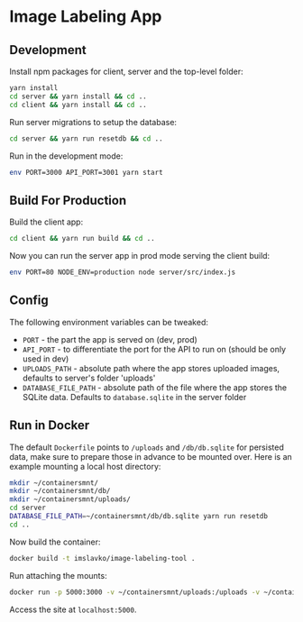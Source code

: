 # Image Labeling App

## Development

Install npm packages for client, server and the top-level folder:

```bash
yarn install
cd server && yarn install && cd ..
cd client && yarn install && cd ..
```

Run server migrations to setup the database:

```bash
cd server && yarn run resetdb && cd ..
```

Run in the development mode:

```bash
env PORT=3000 API_PORT=3001 yarn start
```

## Build For Production

Build the client app:

```bash
cd client && yarn run build && cd ..
```

Now you can run the server app in prod mode serving the client build:

```bash
env PORT=80 NODE_ENV=production node server/src/index.js
```

## Config

The following environment variables can be tweaked:

- `PORT` - the part the app is served on (dev, prod)
- `API_PORT` - to differentiate the port for the API to run on (should be only used in dev)
- `UPLOADS_PATH` - absolute path where the app stores uploaded images, defaults to server's folder 'uploads'
- `DATABASE_FILE_PATH` - absolute path of the file where the app stores the SQLite data. Defaults to `database.sqlite` in the server folder

## Run in Docker

The default `Dockerfile` points to `/uploads` and `/db/db.sqlite` for persisted data, make sure to prepare those in advance to be mounted over. Here is an example mounting a local host directory:

```bash
mkdir ~/containersmnt/
mkdir ~/containersmnt/db/
mkdir ~/containersmnt/uploads/
cd server
DATABASE_FILE_PATH=~/containersmnt/db/db.sqlite yarn run resetdb
cd ..
```

Now build the container:

```bash
docker build -t imslavko/image-labeling-tool .
```

Run attaching the mounts:

```bash
docker run -p 5000:3000 -v ~/containersmnt/uploads:/uploads -v ~/containersmnt/db:/db -d imslavko/image-labeling-tool
```

Access the site at `localhost:5000`.
